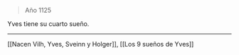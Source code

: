 > Año 1125

Yves tiene su cuarto sueño.

---

[[Nacen Vilh, Yves, Sveinn y Holger]], [[Los 9 sueños de Yves]]